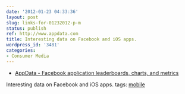 ```yaml
---
date: '2012-01-23 04:33:36'
layout: post
slug: links-for-01232012-p-m
status: publish
ref: http://www.appdata.com
title: Interesting data on Facebook and iOS apps.
wordpress_id: '3481'
categories:
- Consumer Media
---
```



  * [AppData - Facebook application leaderboards, charts, and metrics](http://www.appdata.com)


Interesting data on Facebook and iOS apps.
 tags:                      [mobile](http://www.diigo.com/user/eobrain/mobile)


